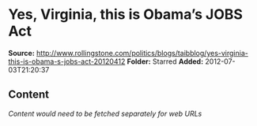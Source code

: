 # Yes, Virginia, this is Obama’s JOBS Act

**Source:** http://www.rollingstone.com/politics/blogs/taibblog/yes-virginia-this-is-obama-s-jobs-act-20120412
**Folder:** Starred
**Added:** 2012-07-03T21:20:37




## Content
*Content would need to be fetched separately for web URLs*
